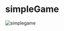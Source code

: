 # simpleGame
![simplegame](https://user-images.githubusercontent.com/78166507/230111696-74a83fa6-137b-4473-97f0-b24e0d639836.png)

